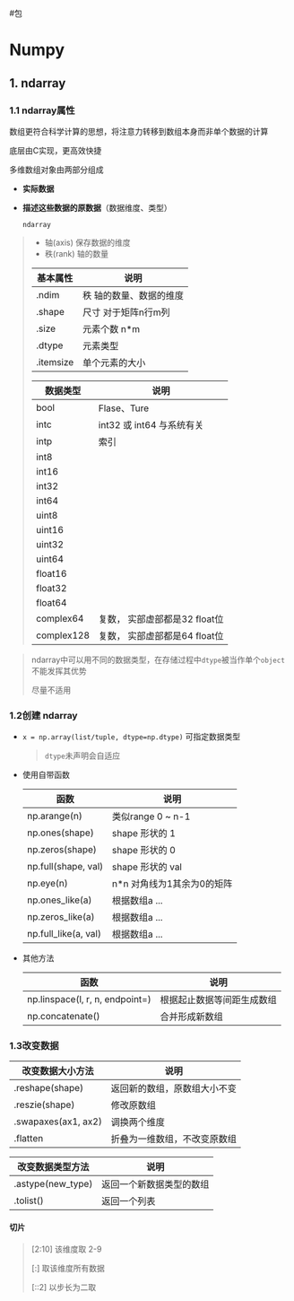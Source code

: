 #包
# Numpy

## 1. ndarray

### 1.1 ndarray属性

数组更符合科学计算的思想，将注意力转移到数组本身而非单个数据的计算

底层由C实现，更高效快捷

多维数组对象由两部分组成

* __实际数据__ 

*  __描述这些数据的原数据__（数据维度、类型）

   `ndarray`

  > * 轴(axis)  保存数据的维度
  > * 秩(rank) 轴的数量
  >
  > | 基本属性  | 说明                    |
  > | --------- | ----------------------- |
  > | .ndim     | 秩 轴的数量、数据的维度 |
  > | .shape    | 尺寸 对于矩阵n行m列     |
  > | .size     | 元素个数 n*m            |
  > | .dtype    | 元素类型                |
  > | .itemsize | 单个元素的大小          |
  >
  > | 数据类型   | 说明                          |
  > | ---------- | ----------------------------- |
  > | bool       | Flase、Ture                   |
  > | intc       | int32 或 int64 与系统有关     |
  > | intp       | 索引                          |
  > | int8       |                               |
  > | int16      |                               |
  > | int32      |                               |
  > | int64      |                               |
  > | uint8      |                               |
  > | uint16     |                               |
  > | uint32     |                               |
  > | uint64     |                               |
  > | float16    |                               |
  > | float32    |                               |
  > | float64    |                               |
  > | complex64  | 复数， 实部虚部都是32 float位 |
  > | complex128 | 复数， 实部虚部都是64 float位 |

  > ndarray中可以用不同的数据类型，在存储过程中`dtype`被当作单个`object`不能发挥其优势
  >
  > 尽量不适用

### 1.2创建 ndarray

* `x = np.array(list/tuple, dtype=np.dtype)` 可指定数据类型

  > `dtype`未声明会自适应

* 使用自带函数

  | 函数                 | 说明                          |
  | -------------------- | ----------------------------- |
  | np.arange(n)         | 类似range 0 ~ n-1             |
  | np.ones(shape)       | shape 形状的 1                |
  | np.zeros(shape)      | shape 形状的 0                |
  | np.full(shape, val)  | shape 形状的 val              |
  | np.eye(n)            | n*n    对角线为1其余为0的矩阵 |
  | np.ones_like(a)      | 根据数组a ...                 |
  | np.zeros_like(a)     | 根据数组a ...                 |
  | np.full_like(a, val) | 根据数组a ...                 |

* 其他方法

  | 函数                            | 说明                       |
  | ------------------------------- | -------------------------- |
  | np.linspace(l, r, n, endpoint=) | 根据起止数据等间距生成数组 |
  | np.concatenate()                | 合并形成新数组             |

### 1.3改变数据

| 改变数据大小方法            | 说明             |
| ------------------- | -------------- |
| .reshape(shape)     | 返回新的数组，原数组大小不变 |
| .reszie(shape)      | 修改原数组          |
| .swapaxes(ax1, ax2) | 调换两个维度         |
| .flatten            | 折叠为一维数组，不改变原数组 |

| 改变数据类型方法  | 说明                     |
| ----------------- | ------------------------ |
| .astype(new_type) | 返回一个新数据类型的数组 |
| .tolist()         | 返回一个列表             |

#### 切片

> [2:10]  该维度取 2-9
>
> [:]  取该维度所有数据
>
> [::2] 以步长为二取
